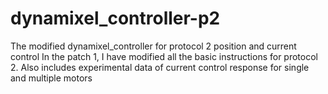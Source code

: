 # dynamixel_controller-p2
The modified dynamixel_controller for protocol 2 position and current control
In the patch 1, I have modified all the basic instructions for protocol 2. Also includes experimental data of current control response for single and multiple motors
